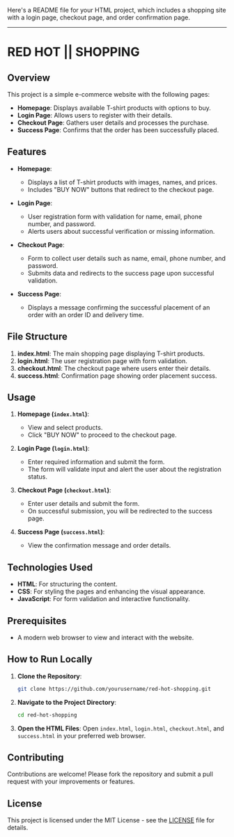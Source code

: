 Here's a README file for your HTML project, which includes a shopping site with a login page, checkout page, and order confirmation page.

---

# RED HOT || SHOPPING

## Overview

This project is a simple e-commerce website with the following pages:
- **Homepage**: Displays available T-shirt products with options to buy.
- **Login Page**: Allows users to register with their details.
- **Checkout Page**: Gathers user details and processes the purchase.
- **Success Page**: Confirms that the order has been successfully placed.

## Features

- **Homepage**: 
  - Displays a list of T-shirt products with images, names, and prices.
  - Includes "BUY NOW" buttons that redirect to the checkout page.

- **Login Page**:
  - User registration form with validation for name, email, phone number, and password.
  - Alerts users about successful verification or missing information.

- **Checkout Page**:
  - Form to collect user details such as name, email, phone number, and password.
  - Submits data and redirects to the success page upon successful validation.

- **Success Page**:
  - Displays a message confirming the successful placement of an order with an order ID and delivery time.

## File Structure

1. **index.html**: The main shopping page displaying T-shirt products.
2. **login.html**: The user registration page with form validation.
3. **checkout.html**: The checkout page where users enter their details.
4. **success.html**: Confirmation page showing order placement success.

## Usage

1. **Homepage (`index.html`)**:
   - View and select products.
   - Click "BUY NOW" to proceed to the checkout page.

2. **Login Page (`login.html`)**:
   - Enter required information and submit the form.
   - The form will validate input and alert the user about the registration status.

3. **Checkout Page (`checkout.html`)**:
   - Enter user details and submit the form.
   - On successful submission, you will be redirected to the success page.

4. **Success Page (`success.html`)**:
   - View the confirmation message and order details.

## Technologies Used

- **HTML**: For structuring the content.
- **CSS**: For styling the pages and enhancing the visual appearance.
- **JavaScript**: For form validation and interactive functionality.

## Prerequisites

- A modern web browser to view and interact with the website.

## How to Run Locally

1. **Clone the Repository**:
   ```bash
   git clone https://github.com/yourusername/red-hot-shopping.git
   ```

2. **Navigate to the Project Directory**:
   ```bash
   cd red-hot-shopping
   ```

3. **Open the HTML Files**:
   Open `index.html`, `login.html`, `checkout.html`, and `success.html` in your preferred web browser.

## Contributing

Contributions are welcome! Please fork the repository and submit a pull request with your improvements or features.

## License

This project is licensed under the MIT License - see the [LICENSE](LICENSE) file for details.
